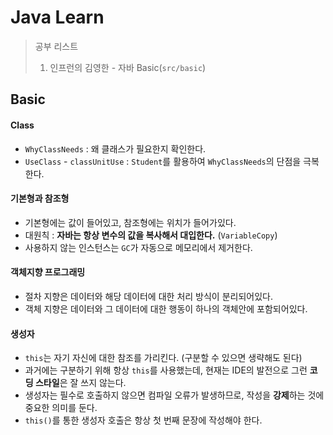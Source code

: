 # Java Learn

> 공부 리스트
> 1. 인프런의 김영한 - 자바 Basic(`src/basic`)

## Basic
#### Class
- `WhyClassNeeds` : 왜 클래스가 필요한지 확인한다.
- `UseClass` - `classUnitUse` : `Student`를 활용하여 `WhyClassNeeds`의 단점을 극복한다.

#### 기본형과 참조형
- 기본형에는 값이 들어있고, 참조형에는 위치가 들어가있다.
- 대원칙 : **자바는 항상 변수의 값을 복사해서 대입한다.** (`VariableCopy`)
- 사용하지 않는 인스턴스는 `GC`가 자동으로 메모리에서 제거한다.

#### 객체지향 프로그래밍
- 절차 지향은 데이터와 해당 데이터에 대한 처리 방식이 분리되어있다.
- 객체 지향은 데이터와 그 데이터에 대한 행동이 하나의 객체안에 포함되어있다.

#### 생성자
- `this`는 자기 자신에 대한 참조를 가리킨다. (구분할 수 있으면 생략해도 된다)
- 과거에는 구분하기 위해 항상 `this`를 사용했는데, 현재는 IDE의 발전으로 그런 **코딩 스타일**은 잘 쓰지 않는다. 
- 생성자는 필수로 호출하지 않으면 컴파일 오류가 발생하므로, 작성을 **강제**하는 것에 중요한 의미를 둔다.
- `this()`를 통한 생성자 호출은 항상 첫 번째 문장에 작성해야 한다.
